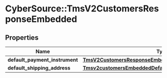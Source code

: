 # CyberSource::TmsV2CustomersResponseEmbedded

## Properties
Name | Type | Description | Notes
------------ | ------------- | ------------- | -------------
**default_payment_instrument** | [**TmsV2CustomersResponseEmbeddedDefaultPaymentInstrument**](TmsV2CustomersResponseEmbeddedDefaultPaymentInstrument.md) |  | [optional] 
**default_shipping_address** | [**Tmsv2customersEmbeddedDefaultShippingAddress**](Tmsv2customersEmbeddedDefaultShippingAddress.md) |  | [optional] 


